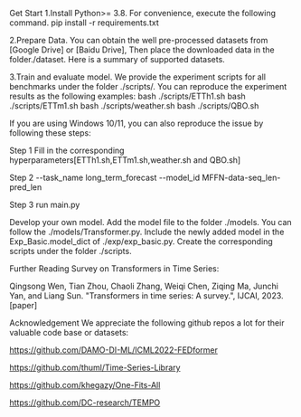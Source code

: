 Get Start
1.Install Python>= 3.8. For convenience, execute the following command.
pip install -r requirements.txt

2.Prepare Data. You can obtain the well pre-processed datasets from [Google Drive] or [Baidu Drive], 
Then place the downloaded data in the folder./dataset. Here is a summary of supported datasets.

3.Train and evaluate model. We provide the experiment scripts for all benchmarks under the folder ./scripts/. 
You can reproduce the experiment results as the following examples:
bash ./scripts/ETTh1.sh
bash ./scripts/ETTm1.sh
bash ./scripts/weather.sh
bash ./scripts/QBO.sh

If you are using Windows 10/11, you can also reproduce the issue by following these steps:

Step 1
Fill in the corresponding hyperparameters[ETTh1.sh,ETTm1.sh,weather.sh and QBO.sh]

Step 2
--task_name long_term_forecast --model_id MFFN-data-seq_len-pred_len

Step 3
run main.py



Develop your own model.
Add the model file to the folder ./models. You can follow the ./models/Transformer.py.
Include the newly added model in the Exp_Basic.model_dict of ./exp/exp_basic.py.
Create the corresponding scripts under the folder ./scripts.

Further Reading
Survey on Transformers in Time Series:

Qingsong Wen, Tian Zhou, Chaoli Zhang, Weiqi Chen, Ziqing Ma, Junchi Yan, and Liang Sun. 
"Transformers in time series: A survey.", IJCAI, 2023. [paper]

Acknowledgement
We appreciate the following github repos a lot for their valuable code base or datasets:

https://github.com/DAMO-DI-ML/ICML2022-FEDformer

https://github.com/thuml/Time-Series-Library

https://github.com/khegazy/One-Fits-All

https://github.com/DC-research/TEMPO